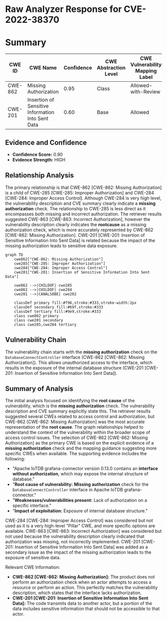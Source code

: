 # Raw Analyzer Response for CVE-2022-38370

# Summary
| CWE ID | CWE Name | Confidence | CWE Abstraction Level | CWE Vulnerability Mapping Label | CWE-Vulnerability Mapping Notes |
|---|---|---|---|---|---|
| CWE-862 | Missing Authorization | 0.95 | Class | Allowed-with-Review | Primary CWE |
| CWE-201 | Insertion of Sensitive Information Into Sent Data | 0.60 | Base | Allowed | Secondary Candidate |

## Evidence and Confidence

*   **Confidence Score:** 0.90
*   **Evidence Strength:** HIGH

## Relationship Analysis
The primary relationship is that CWE-862 [CWE-862: Missing Authorization] is a child of CWE-285 [CWE-285: Improper Authorization] and CWE-284 [CWE-284: Improper Access Control]. Although CWE-284 is very high level, the vulnerability description and CVE summary clearly indicate a **missing authorization** check. The relationship to CWE-285 is less direct as it encompasses both missing and incorrect authorization. The retriever results suggested CWE-863 [CWE-863: Incorrect Authorization], however the vulnerability description clearly indicates the **rootcause** as a missing authorization check, which is more accurately represented by CWE-862 [CWE-862: Missing Authorization]. CWE-201 [CWE-201: Insertion of Sensitive Information Into Sent Data] is related because the impact of the missing authorization leads to sensitive data exposure.

```mermaid
graph TD
    cwe862["CWE-862: Missing Authorization"]
    cwe285["CWE-285: Improper Authorization"]
    cwe284["CWE-284: Improper Access Control"]
    cwe201["CWE-201: Insertion of Sensitive Information Into Sent Data"]

    cwe862 -->|CHILDOF| cwe285
    cwe862 -->|CHILDOF| cwe284
    cwe201 -->|CANALSOBE| cwe202

    classDef primary fill:#f96,stroke:#333,stroke-width:2px
    classDef secondary fill:#69f,stroke:#333
    classDef tertiary fill:#9e9,stroke:#333
    class cwe862 primary
    class cwe201 secondary
    class cwe285,cwe284 tertiary
```

## Vulnerability Chain
The vulnerability chain starts with the **missing authorization** check on the `DatabaseConnectController` interface (CWE-862 [CWE-862: Missing Authorization]). This allows unauthorized access to the interface, which results in the exposure of the internal database structure (CWE-201 [CWE-201: Insertion of Sensitive Information Into Sent Data]).

## Summary of Analysis
The initial analysis focused on identifying the **root cause** of the vulnerability, which is the **missing authorization** check. The vulnerability description and CVE summary explicitly state this. The retriever results suggested several CWEs related to access control and authorization, but CWE-862 [CWE-862: Missing Authorization] was the most accurate representation of the **root cause**.
The graph relationships helped to understand the context of the vulnerability within the broader scope of access control issues. The selection of CWE-862 [CWE-862: Missing Authorization] as the primary CWE is based on the explicit evidence of a **missing authorization** check and the mapping guidance suggesting more specific CWEs when available.
The supporting evidence includes the following:
- "Apache IoTDB grafana-connector version 0.13.0 contains an **interface without authorization**, which may expose the internal structure of database."
- "**Root cause of vulnerability:** **Missing authorization** check for the `DatabaseConnectController` interface in Apache IoTDB grafana-connector."
- "**Weaknesses/vulnerabilities present:** Lack of authorization on a specific interface."
- "**Impact of exploitation:** Exposure of internal database structure."

CWE-284 [CWE-284: Improper Access Control] was considered but not used as it is a very high-level "Pillar" CWE, and more specific options are available. CWE-863 [CWE-863: Incorrect Authorization] was considered but not used because the vulnerability description clearly indicated that authorization was missing, not incorrectly implemented. CWE-201 [CWE-201: Insertion of Sensitive Information Into Sent Data] was added as a secondary issue as the impact of the missing authorization leads to the exposure of sensitive data.

Relevant CWE Information:

*   **CWE-862 [CWE-862: Missing Authorization]:** The product does not perform an authorization check when an actor attempts to access a resource or perform an action. This perfectly matches the vulnerability description, which states that the interface lacks authorization.
*   **CWE-201 [CWE-201: Insertion of Sensitive Information Into Sent Data]:** The code transmits data to another actor, but a portion of the data includes sensitive information that should not be accessible to that actor.